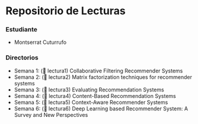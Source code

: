 # Repositorio de Lecturas

### Estudiante

- Montserrat Cuturrufo

### Directorios

- Semana 1: (:file_folder: lectura1) Collaborative Filtering Recommender Systems
- Semana 2: (:file_folder: lectura2) Matrix factorization techniques for recommender systems
- Semana 3: (:file_folder: lectura3) Evaluating Recommendation Systems
- Semana 4: (:file_folder: lectura4) Content-Based Recommendation Systems
- Semana 5: (:file_folder: lectura5) Context-Aware Recommender Systems
- Semana 6: (:file_folder: lectura6) Deep Learning based Recommender System: A Survey and New Perspectives
